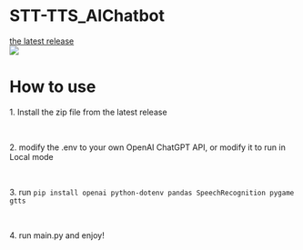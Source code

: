 # STT-TTS_AIChatbot
[the latest release](https://github.com/tionlab/STT-TTS_AIChatbot/releases/tag/Main_Relases/)
<br/>
<img src="https://static.wikia.nocookie.net/undertale/images/7/7b/Temmie_battle_idle.gif/revision/latest/scale-to-width/360?cb=20151206115948)https://static.wikia.nocookie.net/undertale/images/7/7b/Temmie_battle_idle.gif/revision/latest/scale-to-width/360?cb=20151206115948">
</p>


<h1>How to use</h1>
<p>1. Install the zip file from the latest release</p> 
<br/>
<p>
2. modify the .env to your own OpenAI ChatGPT API, or modify it to run in Local mode
</p>
<br/>
<p>
3. run <code>pip install openai python-dotenv pandas SpeechRecognition pygame gtts</code>
</p>
<br/>
<p>
4. run main.py and enjoy!
</p>
